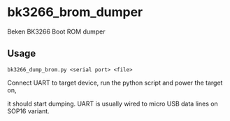 # bk3266_brom_dumper
Beken BK3266 Boot ROM dumper

## Usage
`bk3266_dump_brom.py <serial port> <file>`  

Connect UART to target device, run the python script and power the target on,  

it should start dumping. UART is usually wired to micro USB data lines on SOP16 variant.
